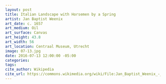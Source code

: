 ```yaml
---
layout: post
title: Italian Landscape with Horsemen by a Spring
artist: Jan Baptist Weenix
art_date: c. 1657
art_medium: Oil
art_surface: Canvas
art_height: 43.8
art_width: 56
art_location: Centraal Museum, Utrecht
image: 07-13.jpg
date: 2016-07-13 12:00:00 -05:00
categories:
tags:
cite_author: Wikipedia
cite_url: https://commons.wikimedia.org/wiki/File:Jan_Baptist_Weenix_-_Italian_Landscape_with_Horsemen_by_a_Spring_-_Google_Art_Project.jpg
---
```

